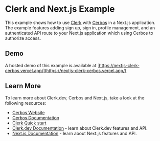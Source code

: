 # Clerk and Next.js Example

This example shows how to use [Clerk](https://www.clerk.dev/?utm_source=github&utm_medium=starter_repos&utm_campaign=nextjs_starter) with [Cerbos](https://cerbos.dev) in a Next.js application. The example features adding sign up, sign in, profile management, and an authenticated API route to your Next.js application which using Cerbos to authorize access.

## Demo

A hosted demo of this example is available at [https://nextjs-clerk-cerbos.vercel.app/](https://nextjs-clerk-cerbos.vercel.app/)

## Learn More

To learn more about Clerk.dev, Cerbos and Next.js, take a look at the following resources:

- [Cerbos Website](https://cerbos.dev)
- [Cerbos Documentation](https://docs.cerbos.dev)
- [Clerk Quick start](https://docs.clerk.dev/get-started/nextjs?utm_source=github&utm_medium=starter_repos&utm_campaign=nextjs_starter)
- [Clerk.dev Documentation](https://docs.clerk.dev/?utm_source=github&utm_medium=starter_repos&utm_campaign=nextjs_starter) - learn about Clerk.dev features and API.
- [Next.js Documentation](https://nextjs.org/docs?utm_source=github&utm_medium=starter_repos&utm_campaign=nextjs_starter) - learn about Next.js features and API.
